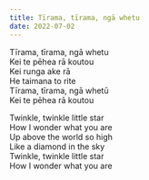 ```yaml
---
title: Tīrama, tīrama, ngā whetu
date: 2022-07-02
---
```


Tīrama, tīrama, ngā whetu  
Kei te pēhea rā koutou  
Kei runga ake rā   
He taimana to rite  
Tīrama, tīrama, ngā whetū  
Kei te pēhea rā koutou  

Twinkle, twinkle little star  
How I wonder what you are  
Up above the world so high  
Like a diamond in the sky  
Twinkle, twinkle little star  
How I wonder what you are  
